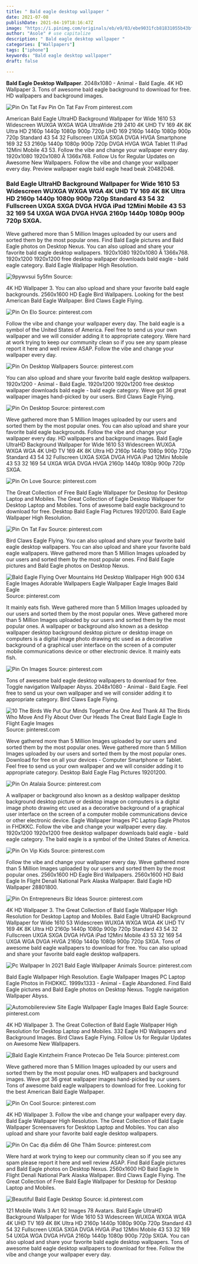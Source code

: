 ```yaml
---
title: " Bald eagle desktop wallpaper "
date: 2021-07-08
publishDate: 2021-04-19T18:16:47Z
image: "https://i.pinimg.com/originals/eb/e9/03/ebe9031fcb81831055b43bf734f5f323.jpg"
author: "Asole" # use capitalize
description: " Bald eagle desktop wallpaper "
categories: ["Wallpapers"]
tags: ["iphone"]
keywords: "Bald eagle desktop wallpaper"
draft: false

---
```



**Bald Eagle Desktop Wallpaper**. 2048x1080 - Animal - Bald Eagle. 4K HD Wallpaper 3. Tons of awesome bald eagle background to download for free. HD wallpapers and background images.

![Pin On Tat Fav](https://i.pinimg.com/originals/94/47/02/944702dd0c15caf601664147ce1a706d.jpg "Pin On Tat Fav")
Pin On Tat Fav From pinterest.com


American Bald Eagle UltraHD Background Wallpaper for Wide 1610 53 Widescreen WUXGA WXGA WGA UltraWide 219 2410 4K UHD TV 169 4K 8K Ultra HD 2160p 1440p 1080p 900p 720p UHD 169 2160p 1440p 1080p 900p 720p Standard 43 54 32 Fullscreen UXGA SXGA DVGA HVGA Smartphone 169 32 53 2160p 1440p 1080p 900p 720p DVGA HVGA WGA Tablet 11 iPad 12Mini Mobile 43 53. Follow the vibe and change your wallpaper every day. 1920x1080 1920x1080 Â 1366x768. Follow Us for Regular Updates on Awesome New Wallpapers. Follow the vibe and change your wallpaper every day. Preview wallpaper eagle bald eagle head beak 20482048.

### Bald Eagle UltraHD Background Wallpaper for Wide 1610 53 Widescreen WUXGA WXGA WGA 4K UHD TV 169 4K 8K Ultra HD 2160p 1440p 1080p 900p 720p Standard 43 54 32 Fullscreen UXGA SXGA DVGA HVGA iPad 12Mini Mobile 43 53 32 169 54 UXGA WGA DVGA HVGA 2160p 1440p 1080p 900p 720p SXGA.

Weve gathered more than 5 Million Images uploaded by our users and sorted them by the most popular ones. Find Bald Eagle pictures and Bald Eagle photos on Desktop Nexus. You can also upload and share your favorite bald eagle desktop wallpapers. 1920x1080 1920x1080 Â 1366x768. 1920x1200 1920x1200 free desktop wallpaper downloads bald eagle - bald eagle category. Bald Eagle Wallpaper High Resolution.


![9pywvsui 5y5fm](https://i.pinimg.com/originals/41/9f/9e/419f9e0183b5770d7b84b3abc3244d58.jpg "9pywvsui 5y5fm")
Source: 

4K HD Wallpaper 3. You can also upload and share your favorite bald eagle backgrounds. 2560x1600 HD Eagle Bird Wallpapers. Looking for the best American Bald Eagle Wallpaper. Bird Claws Eagle Flying.

![Pin On Elo](https://i.pinimg.com/originals/52/70/2d/52702d0e495488669dcb500a3beac950.jpg "Pin On Elo")
Source: pinterest.com

Follow the vibe and change your wallpaper every day. The bald eagle is a symbol of the United States of America. Feel free to send us your own wallpaper and we will consider adding it to appropriate category. Were hard at work trying to keep our community clean so if you see any spam please report it here and well review ASAP. Follow the vibe and change your wallpaper every day.

![Pin On Desktop Wallpapers](https://i.pinimg.com/originals/25/74/43/257443ae44f4c009cc0dbe9c9ce52a63.jpg "Pin On Desktop Wallpapers")
Source: pinterest.com

You can also upload and share your favorite bald eagle desktop wallpapers. 1920x1200 - Animal - Bald Eagle. 1920x1200 1920x1200 free desktop wallpaper downloads bald eagle - bald eagle category. Weve got 36 great wallpaper images hand-picked by our users. Bird Claws Eagle Flying.

![Pin On Desktop](https://i.pinimg.com/originals/80/9c/fb/809cfbfd49e33e3184c86dfa43dfb268.jpg "Pin On Desktop")
Source: pinterest.com

Weve gathered more than 5 Million Images uploaded by our users and sorted them by the most popular ones. You can also upload and share your favorite bald eagle backgrounds. Follow the vibe and change your wallpaper every day. HD wallpapers and background images. Bald Eagle UltraHD Background Wallpaper for Wide 1610 53 Widescreen WUXGA WXGA WGA 4K UHD TV 169 4K 8K Ultra HD 2160p 1440p 1080p 900p 720p Standard 43 54 32 Fullscreen UXGA SXGA DVGA HVGA iPad 12Mini Mobile 43 53 32 169 54 UXGA WGA DVGA HVGA 2160p 1440p 1080p 900p 720p SXGA.

![Pin On Love](https://i.pinimg.com/originals/9c/46/96/9c4696c64ad47ea1f328578d750837cc.jpg "Pin On Love")
Source: pinterest.com

The Great Collection of Free Bald Eagle Wallpaper for Desktop for Desktop Laptop and Mobiles. The Great Collection of Eagle Desktop Wallpaper for Desktop Laptop and Mobiles. Tons of awesome bald eagle background to download for free. Desktop Bald Eagle Flag Pictures 19201200. Bald Eagle Wallpaper High Resolution.

![Pin On Tat Fav](https://i.pinimg.com/originals/94/47/02/944702dd0c15caf601664147ce1a706d.jpg "Pin On Tat Fav")
Source: pinterest.com

Bird Claws Eagle Flying. You can also upload and share your favorite bald eagle desktop wallpapers. You can also upload and share your favorite bald eagle wallpapers. Weve gathered more than 5 Million Images uploaded by our users and sorted them by the most popular ones. Find Bald Eagle pictures and Bald Eagle photos on Desktop Nexus.

![Bald Eagle Flying Over Mountains Hd Desktop Wallpaper High 900 634 Eagle Images Adorable Wallpapers Eagle Wallpaper Eagle Images Bald Eagle](https://i.pinimg.com/originals/8b/d0/74/8bd074d37dc040ec89a577eb0b905c96.jpg "Bald Eagle Flying Over Mountains Hd Desktop Wallpaper High 900 634 Eagle Images Adorable Wallpapers Eagle Wallpaper Eagle Images Bald Eagle")
Source: pinterest.com

It mainly eats fish. Weve gathered more than 5 Million Images uploaded by our users and sorted them by the most popular ones. Weve gathered more than 5 Million Images uploaded by our users and sorted them by the most popular ones. A wallpaper or background also known as a desktop wallpaper desktop background desktop picture or desktop image on computers is a digital image photo drawing etc used as a decorative background of a graphical user interface on the screen of a computer mobile communications device or other electronic device. It mainly eats fish.

![Pin On Images](https://i.pinimg.com/originals/76/ef/8e/76ef8ef51a6b1896e9a9522caf672f1e.png "Pin On Images")
Source: pinterest.com

Tons of awesome bald eagle desktop wallpapers to download for free. Toggle navigation Wallpaper Abyss. 2048x1080 - Animal - Bald Eagle. Feel free to send us your own wallpaper and we will consider adding it to appropriate category. Bird Claws Eagle Flying.

![10 The Birds We Put Our Minds Together As One And Thank All The Birds Who Move And Fly About Over Our Heads The Creat Bald Eagle Eagle In Flight Eagle Images](https://i.pinimg.com/originals/fa/53/ab/fa53abf8e8e0d51be6532bb850c6fcfd.png "10 The Birds We Put Our Minds Together As One And Thank All The Birds Who Move And Fly About Over Our Heads The Creat Bald Eagle Eagle In Flight Eagle Images")
Source: pinterest.com

Weve gathered more than 5 Million Images uploaded by our users and sorted them by the most popular ones. Weve gathered more than 5 Million Images uploaded by our users and sorted them by the most popular ones. Download for free on all your devices - Computer Smartphone or Tablet. Feel free to send us your own wallpaper and we will consider adding it to appropriate category. Desktop Bald Eagle Flag Pictures 19201200.

![Pin On Atalaia](https://i.pinimg.com/originals/10/8d/d3/108dd3abb67914948f4d9f24022f654b.jpg "Pin On Atalaia")
Source: pinterest.com

A wallpaper or background also known as a desktop wallpaper desktop background desktop picture or desktop image on computers is a digital image photo drawing etc used as a decorative background of a graphical user interface on the screen of a computer mobile communications device or other electronic device. Eagle Wallpaper Images PC Laptop Eagle Photos in FHDKKC. Follow the vibe and change your wallpaper every day. 1920x1200 1920x1200 free desktop wallpaper downloads bald eagle - bald eagle category. The bald eagle is a symbol of the United States of America.

![Pin On Vip Kids](https://i.pinimg.com/originals/bc/69/10/bc69108803443552003a4700c9a60ce2.jpg "Pin On Vip Kids")
Source: pinterest.com

Follow the vibe and change your wallpaper every day. Weve gathered more than 5 Million Images uploaded by our users and sorted them by the most popular ones. 2560x1600 HD Eagle Bird Wallpapers. 2560x1600 HD Bald Eagle In Flight Denali National Park Alaska Wallpaper. Bald Eagle HD Wallpaper 28801800.

![Pin On Entrepreneurs Biz Ideas](https://i.pinimg.com/originals/90/4f/6d/904f6d472d4f449982c70d727330cdc2.jpg "Pin On Entrepreneurs Biz Ideas")
Source: pinterest.com

4K HD Wallpaper 3. The Great Collection of Bald Eagle Wallpaper High Resolution for Desktop Laptop and Mobiles. Bald Eagle UltraHD Background Wallpaper for Wide 1610 53 Widescreen WUXGA WXGA WGA 4K UHD TV 169 4K 8K Ultra HD 2160p 1440p 1080p 900p 720p Standard 43 54 32 Fullscreen UXGA SXGA DVGA HVGA iPad 12Mini Mobile 43 53 32 169 54 UXGA WGA DVGA HVGA 2160p 1440p 1080p 900p 720p SXGA. Tons of awesome bald eagle wallpapers to download for free. You can also upload and share your favorite bald eagle desktop wallpapers.

![Pc Wallpaper In 2021 Bald Eagle Wallpaper Animals](https://i.pinimg.com/originals/25/9b/bd/259bbd017bfe093ed3e2ad693af2f619.jpg "Pc Wallpaper In 2021 Bald Eagle Wallpaper Animals")
Source: pinterest.com

Bald Eagle Wallpaper High Resolution. Eagle Wallpaper Images PC Laptop Eagle Photos in FHDKKC. 1999x1333 - Animal - Eagle Abandoned. Find Bald Eagle pictures and Bald Eagle photos on Desktop Nexus. Toggle navigation Wallpaper Abyss.

![Automobilereview Site Eagle Wallpaper Eagle Images Bald Eagle](https://i.pinimg.com/originals/e4/0b/fa/e40bfaa2594546809fbcd05d1d8f2d5a.jpg "Automobilereview Site Eagle Wallpaper Eagle Images Bald Eagle")
Source: pinterest.com

4K HD Wallpaper 3. The Great Collection of Bald Eagle Wallpaper High Resolution for Desktop Laptop and Mobiles. 332 Eagle HD Wallpapers and Background Images. Bird Claws Eagle Flying. Follow Us for Regular Updates on Awesome New Wallpapers.

![Bald Eagle Kintzheim France Protecao De Tela](https://i.pinimg.com/originals/eb/cf/8b/ebcf8bce8949ce5d4a0478c6161dbe75.jpg "Bald Eagle Kintzheim France Protecao De Tela")
Source: pinterest.com

Weve gathered more than 5 Million Images uploaded by our users and sorted them by the most popular ones. HD wallpapers and background images. Weve got 36 great wallpaper images hand-picked by our users. Tons of awesome bald eagle wallpapers to download for free. Looking for the best American Bald Eagle Wallpaper.

![Pin On Cool](https://i.pinimg.com/originals/04/2a/08/042a0833df091678e0a09f3b4a340d5e.jpg "Pin On Cool")
Source: pinterest.com

4K HD Wallpaper 3. Follow the vibe and change your wallpaper every day. Bald Eagle Wallpaper High Resolution. The Great Collection of Bald Eagle Wallpaper Screensavers for Desktop Laptop and Mobiles. You can also upload and share your favorite bald eagle desktop wallpapers.

![Pin On Cac địa điểm để Ghe Thăm](https://i.pinimg.com/originals/77/a1/47/77a147213c61370fe41795707899bcc6.jpg "Pin On Cac địa điểm để Ghe Thăm")
Source: pinterest.com

Were hard at work trying to keep our community clean so if you see any spam please report it here and well review ASAP. Find Bald Eagle pictures and Bald Eagle photos on Desktop Nexus. 2560x1600 HD Bald Eagle In Flight Denali National Park Alaska Wallpaper. Bird Claws Eagle Flying. The Great Collection of Free Bald Eagle Wallpaper for Desktop for Desktop Laptop and Mobiles.

![Beautiful Bald Eagle Desktop](https://i.pinimg.com/originals/eb/e9/03/ebe9031fcb81831055b43bf734f5f323.jpg "Beautiful Bald Eagle Desktop")
Source: id.pinterest.com

121 Mobile Walls 3 Art 92 Images 78 Avatars. Bald Eagle UltraHD Background Wallpaper for Wide 1610 53 Widescreen WUXGA WXGA WGA 4K UHD TV 169 4K 8K Ultra HD 2160p 1440p 1080p 900p 720p Standard 43 54 32 Fullscreen UXGA SXGA DVGA HVGA iPad 12Mini Mobile 43 53 32 169 54 UXGA WGA DVGA HVGA 2160p 1440p 1080p 900p 720p SXGA. You can also upload and share your favorite bald eagle desktop wallpapers. Tons of awesome bald eagle desktop wallpapers to download for free. Follow the vibe and change your wallpaper every day.

